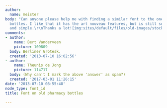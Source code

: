 ```yaml
---
author:
  name: meister
body: "Can anyone please help me with finding a similar font to the one on these pharmacy
  bottles. I like that it has the art nouveau features, but is still somehow contemporary
  and simple.\r\nThanks a lot![img:sites/default/files/old-images/stock-photo-empty-scent-bottles-in-old-pharmacy-8503870_4655.jpg]"
comments:
- author:
    name: Bert Vanderveen
    picture: 109809
  body: Berliner Grotesk.
  created: '2013-07-10 16:02:56'
- author:
    name: Theunis de Jong
    picture: 114717
  body: (Why can't I mark the above 'answer' as spam?)
  created: '2017-03-01 11:26:15'
date: '2013-07-10 08:55:48'
node_type: font_id
title: Font on old pharmacy bottles

---
```

